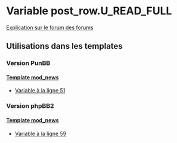 # Variable post_row.U_READ_FULL
[Explication sur le forum des forums](http://forum.forumactif.com/t294113-listing-des-variables#post_row.U_READ_FULL)
## Utilisations dans les templates
### Version PunBB
#### [Template mod_news](punbb/mod_news.md)
* [Variable à la ligne 51](../punbb/mod_news.tpl#L51)
### Version phpBB2
#### [Template mod_news](subsilver/mod_news.md)
* [Variable à la ligne 59](../subsilver/mod_news.tpl#L59)